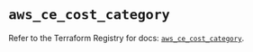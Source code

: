 # `aws_ce_cost_category`

Refer to the Terraform Registry for docs: [`aws_ce_cost_category`](https://registry.terraform.io/providers/hashicorp/aws/5.60.0/docs/resources/ce_cost_category).

